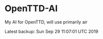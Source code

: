 # OpenTTD-AI
My AI for OpenTTD, will use primarily air

Latest backup: Sun Sep 29 11:07:01 UTC 2019
